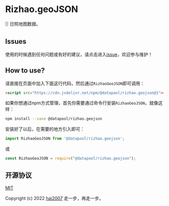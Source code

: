 # Rizhao.geoJSON
🗄️ 日照地图数据。

## Issues
使用的时候遇到任何问题或有好的建议，请点击进入[issue](https://github.com/hai2007/datapool/issues)，欢迎参与维护！

## How to use?

请直接在页面中加入下面这行代码，然后通过```RizhaoGeoJSON```即可调用：

```html
<script src="https://cdn.jsdelivr.net/npm/@datapool/rizhao.geojson@1"></script>
```

如果你想通过npm方式管理，首先你需要通过命令行安装``````RizhaoGeoJSON``````，就像这样：

```bash
npm install --save @datapool/rizhao.geojson
```

安装好了以后，在需要的地方引入即可：

```js
import RizhaoGeoJSON from '@datapool/rizhao.geojson';
```

或

```js
const RizhaoGeoJSON = require("@datapool/rizhao.geojson");
```

开源协议
---------------------------------------
[MIT](https://github.com/hai2007/datapool/blob/master/LICENSE)

Copyright (c) 2022 [hai2007](https://hai2007.gitee.io/sweethome/) 走一步，再走一步。

